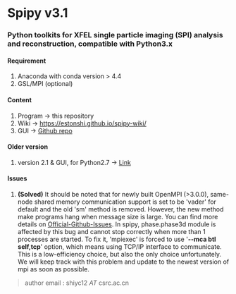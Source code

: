 # Spipy v3.1

### Python toolkits for XFEL single particle imaging (SPI) analysis and reconstruction, compatible with Python3.x

#### Requirement
1. Anaconda with conda version > 4.4
2. GSL/MPI (optional)

#### Content
1. Program -> this repository
2. Wiki -> <https://estonshi.github.io/spipy-wiki/>
3. GUI -> [Github repo](https://github.com/estonshi/spipy_gui/tree/v1.1)

#### Older version
1. version 2.1 & GUI, for Python2.7 -> [Link](https://github.com/LiuLab-CSRC/spipy/tree/examples)

#### Issues
1. **(Solved)** It should be noted that for newly built OpenMPI (>3.0.0), same-node shared memory communication support is set to be 'vader' for default and the old 'sm' method is removed. However, the new method make programs hang when message size is large. You can find more details on [Official-Github-Issues](https://github.com/open-mpi/ompi/issues/6568). In spipy, phase.phase3d module is affected by this bug and cannot stop correctly when more than 1 processes are started. To fix it, 'mpiexec' is forced to use '**--mca btl self,tcp**' option, which means using TCP/IP interface to communicate. This is a low-efficiency choice, but also the only choice unfortunately. We will keep track with this problem and update to the newest version of mpi as soon as possible.

> author email : shiyc12 *AT* csrc.ac.cn